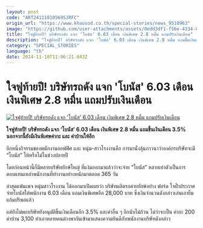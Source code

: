 ```yaml
---
layout: post
code: "ART24111810569SJRFC"
origin_url: "https://www.khaosod.co.th/special-stories/news_9510963"
image: "https://github.com/user-attachments/assets/0edd3df1-f56e-4334-863a-339f68c2593d"
title: "ใจฟูท้ายปี! บริษัทรถดัง แจก 'โบนัส' 6.03 เดือน เงินพิเศษ 2.8 หมื่น แถมปรับเงินเดือน"
description: "ใจฟูท้ายปี! บริษัทรถดัง แจก 'โบนัส' 6.03 เดือน เงินพิเศษ 2.8 หมื่น แถมขึ้นเงินเดือน 3.5% นอกจากนี้ยังมีเงินพิเศษค่ากะ และ ค่าบ้านให้อีก"
category: "SPECIAL_STORIES"
language: "th"
date: 2024-11-18T11:06:21.643Z
---
```


# ใจฟูท้ายปี! บริษัทรถดัง แจก 'โบนัส' 6.03 เดือน เงินพิเศษ 2.8 หมื่น แถมปรับเงินเดือน

[![ใจฟูท้ายปี! บริษัทรถดัง แจก 'โบนัส' 6.03 เดือน เงินพิเศษ 2.8 หมื่น แถมปรับเงินเดือน](https://www.khaosod.co.th/wpapp/uploads/2024/11/ford.jpg "ใจฟูท้ายปี! บริษัทรถดัง แจก 'โบนัส' 6.03 เดือน เงินพิเศษ 2.8 หมื่น แถมปรับเงินเดือน")](https://www.khaosod.co.th/wpapp/uploads/2024/11/ford.jpg)

**ใจฟูท้ายปี! บริษัทรถดัง แจก ‘โบนัส’ 6.03 เดือน เงินพิเศษ 2.8 หมื่น แถมขึ้นเงินเดือน 3.5% นอกจากนี้ยังมีเงินพิเศษค่ากะ และ ค่าบ้านให้อีก**

อีกหนึ่งกิจรรมของพนักงานออฟฟิศ และ หนุ่ม-สาวโรงงานคือ การมานั่งลุ้นภาวนาว่าองค์กรบริษัทจะมี “โบนัส” ให้หรือไม่ในช่วงปลายปี

โดยก่อนหน้านี้ก็มีหลายบริษัทยักษ์ใหญ่ ที่แง้มออกมาแล้วว่าจะจ่าย “โบนัส” หลายเท่าตัวเป็นการตอบแทนเหล่าพนักงานที่ทำงานอย่างหนักมาตลอด 365 วัน

ล่าสุดแฟนเพจ หนุ่มสาวโรงงาน ได้ออกมาเปิดเผยว่า บริษัทผลิตรถค่ายยักษ์อย่าง ฟอร์ด ใจป้ำประกาศจ่ายโบนัสให้พนักงาน 6.03 เดือน แถมเงินพิเศษอีก 28,000 บาท ซึ่งเงินจำนวนดังกล่าวเล่นเอายิ้มแก้มปริพอแล้ว

แต่ยังไม่พอบริษัทยังอนุมัติขึ้นเงินเดือนอีก 3.5% และค่าอื่น ๆ อีกนับไม่ถ้วน ไม่ว่าจะเป็น ค่ากะ 200 ค่าบ้าน 3,100 ทำเอาหลายคนต่างพากันเข้ามาแสดงความยินดีกับพนักงานบริษัทดังกล่าว

